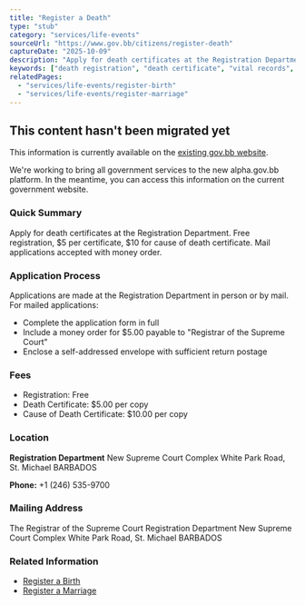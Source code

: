 ```yaml
---
title: "Register a Death"
type: "stub"
category: "services/life-events"
sourceUrl: "https://www.gov.bb/citizens/register-death"
captureDate: "2025-10-09"
description: "Apply for death certificates at the Registration Department. Free registration, $5 per certificate, $10 for cause of death certificate. Mail applications accepted with money order."
keywords: ["death registration", "death certificate", "vital records", "cause of death", "bereavement"]
relatedPages:
  - "services/life-events/register-birth"
  - "services/life-events/register-marriage"
---
```


## This content hasn't been migrated yet

This information is currently available on the [existing gov.bb website](https://www.gov.bb/citizens/register-death).

We're working to bring all government services to the new alpha.gov.bb platform. In the meantime, you can access this information on the current government website.

### Quick Summary

Apply for death certificates at the Registration Department. Free registration, $5 per certificate, $10 for cause of death certificate. Mail applications accepted with money order.

### Application Process

Applications are made at the Registration Department in person or by mail. For mailed applications:
- Complete the application form in full
- Include a money order for $5.00 payable to "Registrar of the Supreme Court"
- Enclose a self-addressed envelope with sufficient return postage

### Fees

- Registration: Free
- Death Certificate: $5.00 per copy
- Cause of Death Certificate: $10.00 per copy

### Location

**Registration Department**
New Supreme Court Complex
White Park Road, St. Michael
BARBADOS

**Phone:** +1 (246) 535-9700

### Mailing Address

The Registrar of the Supreme Court
Registration Department
New Supreme Court Complex
White Park Road, St. Michael
BARBADOS

### Related Information

- [Register a Birth](../register-birth)
- [Register a Marriage](../register-marriage)

